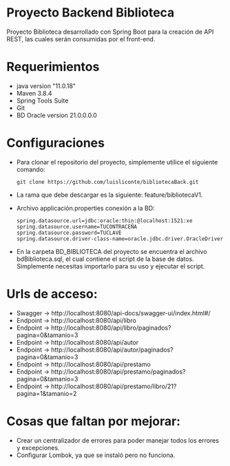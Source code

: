 # Proyecto Backend Biblioteca

Proyecto Biblioteca desarrollado con Spring Boot para la creación de API REST, las cuales serán consumidas por el front-end.

# Requerimientos

* java version "11.0.18"
* Maven 3.8.4
* Spring Tools Suite 
* Git
* BD Oracle version 21.0.0.0.0

# Configuraciones
- Para clonar el repositorio del proyecto, simplemente utilice el siguiente comando:
    ```
    git clone https://github.com/luisliconte/bibliotecaBack.git
    ```
- La rama que debe descargar es la siguiente: feature/bibliotecaV1.

- Archivo applicación.properties conexión a la BD:
 
    ```
    spring.datasource.url=jdbc:oracle:thin:@localhost:1521:xe
    spring.datasource.username=TUCONTRACEÑA
    spring.datasource.password=TUCLAVE
    spring.datasource.driver-class-name=oracle.jdbc.driver.OracleDriver
    ```
- En la carpeta BD_BIBLIOTECA del proyecto se encuentra el archivo bdBiblioteca.sql, el cual contiene el script de la base de datos. 
  Simplemente necesitas importarlo para su uso y ejecutar el script.



# Urls de acceso: 

- Swagger -> http://localhost:8080/api-docs/swagger-ui/index.html#/
- Endpoint -> http://localhost:8080/api/libro
- Endpoint -> http://localhost:8080/api/libro/paginados?pagina=0&tamanio=3
- Endpoint -> http://localhost:8080/api/autor
- Endpoint -> http://localhost:8080/api/autor/paginados?pagina=0&tamanio=3
- Endpoint -> http://localhost:8080/api/prestamo
- Endpoint -> http://localhost:8080/api/prestamo/paginados?pagina=0&tamanio=3
- Endpoint -> http://localhost:8080/api/prestamo/libro/21?pagina=1&tamanio=2

# Cosas que faltan por mejorar:

- Crear un centralizador de errores para poder manejar todos los errores y excepciones.
- Configurar Lombok, ya que se instaló pero no funciona.


